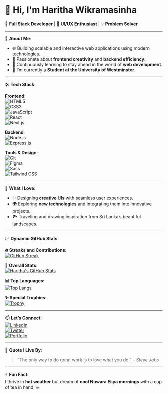 # 👋 Hi, I'm Haritha Wikramasinha  

🚀 **Full Stack Developer** | 🎨 **UI/UX Enthusiast** | 💡 **Problem Solver**

---

🌟 **About Me**:  
- 🌐 Building scalable and interactive web applications using modern technologies.  
- 🎯 Passionate about **frontend creativity** and **backend efficiency**.  
- 🌱 Continuously learning to stay ahead in the world of **web development**.  
- 🔭 I’m currently a **Student at the University of Westminster**.  

---

🛠 **Tech Stack**:  

**Frontend**:  
![HTML5](https://img.shields.io/badge/HTML5-%23E34F26.svg?style=for-the-badge&logo=html5&logoColor=white)  
![CSS3](https://img.shields.io/badge/CSS3-%231572B6.svg?style=for-the-badge&logo=css3&logoColor=white)  
![JavaScript](https://img.shields.io/badge/JavaScript-%23F7DF1E.svg?style=for-the-badge&logo=javascript&logoColor=black)  
![React](https://img.shields.io/badge/React-%2361DAFB.svg?style=for-the-badge&logo=react&logoColor=black)  
![Next.js](https://img.shields.io/badge/Next.js-%23000000.svg?style=for-the-badge&logo=next.js&logoColor=white)  

**Backend**:  
![Node.js](https://img.shields.io/badge/Node.js-%23339933.svg?style=for-the-badge&logo=node.js&logoColor=white)  
![Express.js](https://img.shields.io/badge/Express.js-%23404D59.svg?style=for-the-badge&logo=express&logoColor=white)  

**Tools & Design**:  
![Git](https://img.shields.io/badge/Git-%23F05033.svg?style=for-the-badge&logo=git&logoColor=white)  
![Figma](https://img.shields.io/badge/Figma-%23F24E1E.svg?style=for-the-badge&logo=figma&logoColor=white)  
![Sass](https://img.shields.io/badge/Sass-%23CC6699.svg?style=for-the-badge&logo=sass&logoColor=white)  
![Tailwind CSS](https://img.shields.io/badge/TailwindCSS-%2306B6D4.svg?style=for-the-badge&logo=tailwind-css&logoColor=white)  

---

🎨 **What I Love**:  
- ✨ Designing **creative UIs** with seamless user experiences.  
- 🌍 Exploring **new technologies** and integrating them into innovative projects.  
- 🏞️ Traveling and drawing inspiration from Sri Lanka’s beautiful landscapes.  

---

📈 **Dynamic GitHub Stats**:  

**🔥 Streaks and Contributions:**  
[![GitHub Streak](https://streak-stats.demolab.com?user=your-github-username&theme=tokyonight_duo&hide_border=true)](https://git.io/streak-stats)  

**🚀 Overall Stats:**  
[![Haritha's GitHub Stats](https://github-readme-stats.vercel.app/api?username=your-github-username&show_icons=true&theme=tokyonight&hide_border=true)](https://github.com/your-github-username)  

**📊 Top Languages:**  
[![Top Langs](https://github-readme-stats.vercel.app/api/top-langs/?username=your-github-username&layout=compact&theme=tokyonight&hide_border=true)](https://github.com/your-github-username)  

**✨ Special Trophies:**  
[![Trophy](https://github-profile-trophy.vercel.app/?username=your-github-username&theme=gruvbox&no-frame=true&no-bg=true&margin-w=15)](https://github.com/ryo-ma/github-profile-trophy)

---

📫 **Let’s Connect**:  
[![LinkedIn](https://img.shields.io/badge/LinkedIn-%230077B5.svg?style=for-the-badge&logo=linkedin&logoColor=white)](https://www.linkedin.com/in/haritha-wikramasinha-11ab05271)  
[![Twitter](https://img.shields.io/badge/Twitter-%231DA1F2.svg?style=for-the-badge&logo=twitter&logoColor=white)](https://x.com/hwikramasinha?s=21)  
[![Portfolio](https://img.shields.io/badge/Portfolio-%23f3f3f3.svg?style=for-the-badge&logo=google-chrome&logoColor=black)]()  

---

🌟 **Quote I Live By**:  
> “The only way to do great work is to love what you do.” – *Steve Jobs*  

---

⚡ **Fun Fact**:  
I thrive in **hot weather** but dream of **cool Nuwara Eliya mornings** with a cup of tea in hand! ☕  
